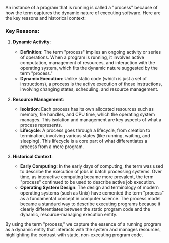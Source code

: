 An instance of a program that is running is called a "process" because of how the term captures the dynamic nature of executing software. Here are the key reasons and historical context:

### Key Reasons:
1. **Dynamic Activity**:
   - **Definition**: The term "process" implies an ongoing activity or series of operations. When a program is running, it involves active computation, management of resources, and interaction with the operating system, which fits the dynamic nature suggested by the term "process."
   - **Dynamic Execution**: Unlike static code (which is just a set of instructions), a process is the active execution of those instructions, involving changing states, scheduling, and resource management.

2. **Resource Management**:
   - **Isolation**: Each process has its own allocated resources such as memory, file handles, and CPU time, which the operating system manages. This isolation and management are key aspects of what a process represents.
   - **Lifecycle**: A process goes through a lifecycle, from creation to termination, involving various states (like running, waiting, and sleeping). This lifecycle is a core part of what differentiates a process from a mere program.

3. **Historical Context**:
   - **Early Computing**: In the early days of computing, the term was used to describe the execution of jobs in batch processing systems. Over time, as interactive computing became more prevalent, the term "process" continued to be used to describe active job execution.
   - **Operating System Design**: The design and terminology of modern operating systems (such as Unix) have cemented the term "process" as a fundamental concept in computer science. The process model became a standard way to describe executing programs because it clearly differentiates between the static program code and the dynamic, resource-managing execution entity.

By using the term "process," we capture the essence of a running program as a dynamic entity that interacts with the system and manages resources, highlighting the contrast with static, non-executing program code.
